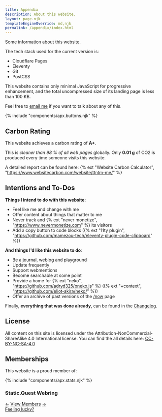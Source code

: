 ```yaml
---
title: Appendix
description: About this website.
layout: page.njk
templateEngineOverride: md,njk
permalink: /appendix/index.html
---
```


Some information about this website.

The tech stack used for the current version is:

- Cloudflare Pages
- Eleventy
- Git
- PostCSS

This website contains only minimal JavaScript for progressive enhancement, and the total uncompressed size of its landing page is less than 100 KB.

Feel free to <a href="mailto:ttntm@pm.me?subject=About your website">email me</a> if you want to talk about any of this.

<div class="hr shadow mt2 mb2"></div>

{% include "components/apx.buttons.njk" %}

## Carbon Rating

This website achieves a carbon rating of **A+**.

This is _cleaner than 98 % of all web pages_ globally.
Only **0.01 g** of CO2 is produced every time someone visits this website.

A detailed report can be found here: {% ext "Website Carbon Calculator", "https://www.websitecarbon.com/website/ttntm-me/" %}

## Intentions and To-Dos

**Things I intend to do with this website**:

- Feel like me and change with me
- Offer content about things that matter to me
- Never track and {% ext "never monetize", "https://www.nevermonetize.com" %} its visitors
- Add a copy button to code blocks ({% ext "11ty plugin", "https://github.com/mamezou-tech/eleventy-plugin-code-clipboard" %})

**And things I'd like this website to do**:

- Be a journal, weblog and playground
- Update frequently
- Support webmentions
- Become searchable at some point
- Provide a home for {% ext "neko", "https://github.com/adryd325/oneko.js" %} ({% ext "+context", "https://github.com/eliot-akira/neko/" %})
- Offer an archive of past versions of the [/now](/now/) page

Finally, **everything that was done already**, can be found in the [Changelog](/changelog/).

## License

All content on this site is licensed under the Attribution-NonCommercial-ShareAlike 4.0 International license. You can find the all details here: <a class="ext" href="https://creativecommons.org/licenses/by-nc-sa/4.0/deed.en">CC-BY-NC-SA-4.0</a>

## Memberships

This website is a proud member of:

{% include "components/apx.stats.njk" %}

<div class="text-center mt2">
  <h3>Static.Quest Webring</h3>
  <div class="flex bold align-items-center justify-content-center gap1">
    <a href="https://static.quest/previous/?host=ttntm.me">&#8592;</a>
    <a href="https://static.quest/members">View Members</a>
    <a href="https://static.quest/next/?host=ttntm.me">&#8594;</a>
  </div>
  <a class="bold" href="https://static.quest/random">Feeling lucky?</a>
</div>
